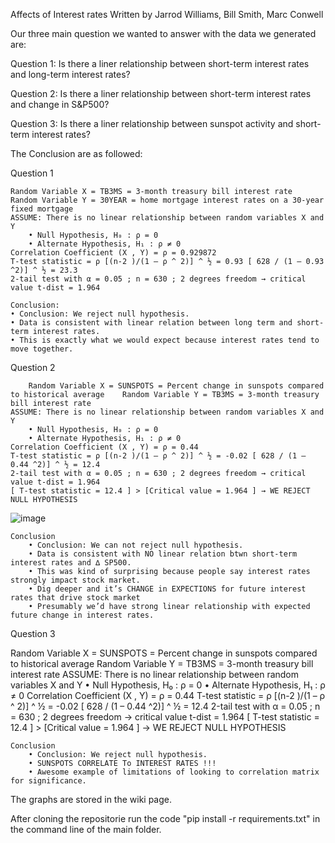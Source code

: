 Affects of Interest rates
Written by Jarrod Williams, Bill Smith, Marc Conwell

Our three main question we wanted to answer with the data we generated are:

Question 1: Is there a liner relationship between short-term interest rates and long-term interest rates? 

Question 2: Is there a liner relationship between short-term interest rates and change in S&P500?

Question 3: Is there a liner relationship between sunspot activity and short-term interest rates? 

The Conclusion are as followed:

Question 1

	Random Variable X = TB3MS = 3-month treasury bill interest rate 
	Random Variable Y = 30YEAR = home mortgage interest rates on a 30-year fixed mortgage
	ASSUME: There is no linear relationship between random variables X and Y
		• Null Hypothesis, H₀ : ρ = 0
		• Alternate Hypothesis, H₁ : ρ ≠ 0
	Correlation Coefficient (X , Y) = ρ = 0.929872 
	T-test statistic = ρ [(n-2 )/(1 – ρ ^ 2)] ^ ½ = 0.93 [ 628 / (1 – 0.93 ^2)] ^ ½ = 23.3 
	2-tail test with α = 0.05 ; n = 630 ; 2 degrees freedom → critical value t-dist = 1.964

	Conclusion:
	• Conclusion: We reject null hypothesis.
	• Data is consistent with linear relation between long term and short-term interest rates.
	• This is exactly what we would expect because interest rates tend to move together.




Question 2

		Random Variable X = SUNSPOTS = Percent change in sunspots compared to historical average 	Random Variable Y = TB3MS = 3-month treasury bill interest rate 
	ASSUME: There is no linear relationship between random variables X and Y 
		• Null Hypothesis, H₀ : ρ = 0 
		• Alternate Hypothesis, H₁ : ρ ≠ 0 
	Correlation Coefficient (X , Y) = ρ = 0.44 
	T-test statistic = ρ [(n-2 )/(1 – ρ ^ 2)] ^ ½ = -0.02 [ 628 / (1 – 0.44 ^2)] ^ ½ = 12.4 
	2-tail test with α = 0.05 ; n = 630 ; 2 degrees freedom → critical value t-dist = 1.964 
	[ T-test statistic = 12.4 ] > [Critical value = 1.964 ] → WE REJECT NULL HYPOTHESIS
![image](https://github.com/j-will64/project-1-/assets/53585498/58c6420f-75fe-4803-9057-9f7f8aca64c2)


	Conclusion 
		• Conclusion: We can not reject null hypothesis. 
		• Data is consistent with NO linear relation btwn short-term interest rates and ∆ SP500. 
		• This was kind of surprising because people say interest rates strongly impact stock market. 
		• Dig deeper and it’s CHANGE in EXPECTIONS for future interest rates that drive stock market 
		• Presumably we’d have strong linear relationship with expected future change in interest rates.


Question 3

Random Variable X = SUNSPOTS = Percent change in sunspots compared to historical average 	Random Variable Y = TB3MS = 3-month treasury bill interest rate 
	ASSUME: There is no linear relationship between random variables X and Y 
		• Null Hypothesis, H₀ : ρ = 0 
		• Alternate Hypothesis, H₁ : ρ ≠ 0 
	Correlation Coefficient (X , Y) = ρ = 0.44 
	T-test statistic = ρ [(n-2 )/(1 – ρ ^ 2)] ^ ½ = -0.02 [ 628 / (1 – 0.44 ^2)] ^ ½ = 12.4 
	2-tail test with α = 0.05 ; n = 630 ; 2 degrees freedom → critical value t-dist = 1.964 
	[ T-test statistic = 12.4 ] > [Critical value = 1.964 ] → WE REJECT NULL HYPOTHESIS

	Conclusion 
		• Conclusion: We reject null hypothesis. 
		• SUNSPOTS CORRELATE To INTEREST RATES !!! 
		• Awesome example of limitations of looking to correlation matrix for significance.


The graphs are stored in the wiki page.

After cloning the repositorie run the code "pip install -r requirements.txt" in the command line of the main folder.
